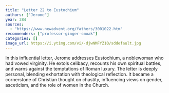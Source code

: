 ```yaml
---
title: "Letter 22 to Eustochium"
authors: ["Jerome"]
year: 384
sources:
  - "https://www.newadvent.org/fathers/3001022.htm"
recommenders: ["professor-ginger-smoak"]
categories: []
image_url: https://i.ytimg.com/vi/-djwNMFYZ1Q/sddefault.jpg
---
```


In this influential letter, Jerome addresses Eustochium, a noblewoman who had vowed virginity. He extols celibacy, recounts his own spiritual battles, and warns against the temptations of Roman luxury. The letter is deeply personal, blending exhortation with theological reflection. It became a cornerstone of Christian thought on chastity, influencing views on gender, asceticism, and the role of women in the Church.
